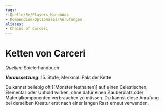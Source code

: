 ```yaml
---
tags:
- Quelle/5e/Players_Handbook
- Kompendium/Optionales/Anrufungen
aliases:
- Chains of Carceri
---
```

# Ketten von Carceri
_Quellen:_ Spielerhandbuch

***Voraussetzung***: 15. Stufe, Merkmal: Pakt der Kette

Du kannst beliebig oft [[Monster festhalten]] auf einen Celestischen, Elementar oder Unhold wirken, ohne dafür einen Zauberplatz oder Materialkomponenten verbrauchen zu müssen. Du kannst diese Anrufung bei derselben Kreatur erst nach einer langen Rast erneut verwenden.
 